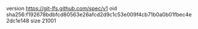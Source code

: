 version https://git-lfs.github.com/spec/v1
oid sha256:f192678bdbfcd80563e26afcd2d9c1c53e009f4cb71b0a0b01fbec4e2dc1e148
size 21001
